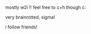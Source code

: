 <body>
<p>mostly w2i !! feel free to c+h though c:</p>
<p>very brainrotted, sigma!</p>
</body>
<p>i follow friends!</p>
